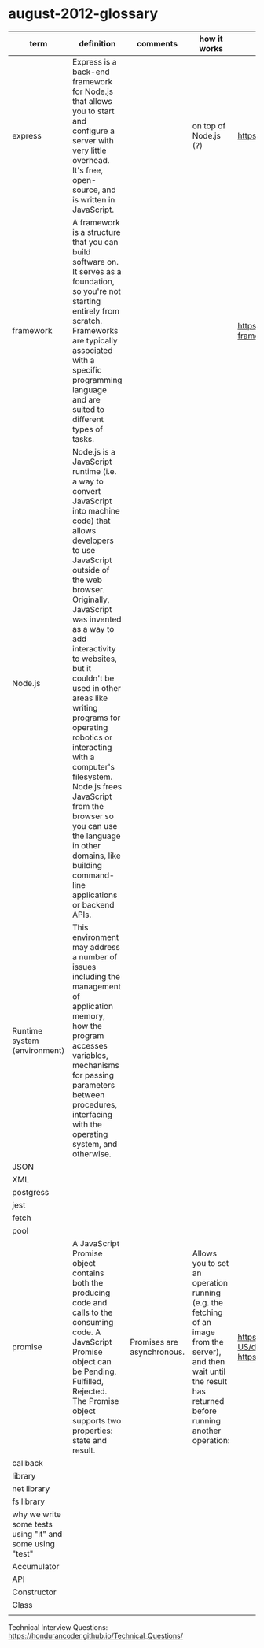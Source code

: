 # august-2012-glossary

| term | definition | comments | how it works | link |
| --- | --- | --- | --- | --- |
| express | Express is a back-end framework for Node.js that allows you to start and configure a server with very little overhead. It's free, open-source, and is written in JavaScript. |     |  on top of Node.js (?)   | https://expressjs.com/  |
| framework  |  A framework is a structure that you can build software on. It serves as a foundation, so you're not starting entirely from scratch. Frameworks are typically associated with a specific programming language and are suited to different types of tasks.   |     |     | https://www.codecademy.com/resources/blog/what-is-a-framework/  |
| Node.js  | Node.js is a JavaScript runtime (i.e. a way to convert JavaScript into machine code) that allows developers to use JavaScript outside of the web browser. Originally, JavaScript was invented as a way to add interactivity to websites, but it couldn't be used in other areas like writing programs for operating robotics or interacting with a computer's filesystem. Node.js frees JavaScript from the browser so you can use the language in other domains, like building command-line applications or backend APIs. |     |     |  |
| Runtime system (environment)  |  This environment may address a number of issues including the management of application memory, how the program accesses variables, mechanisms for passing parameters between procedures, interfacing with the operating system, and otherwise.   |     |     |  |
| JSON  |     |     |     |  |
| XML  |     |     |     |  |
| postgress  |     |     |     |  |
| jest  |     |     |     |  |
| fetch  |     |     |     |  |
| pool  |     |     |     |  |
| promise  |  A JavaScript Promise object contains both the producing code and calls to the consuming code. A JavaScript Promise object can be Pending, Fulfilled, Rejected. The Promise object supports two properties: state and result.   |  Promises are asynchronous.   |  Allows you to set an operation running (e.g. the fetching of an image from the server), and then wait until the result has returned before running another operation:   | https://developer.mozilla.org/en-US/docs/Web/JavaScript/Reference/Global_Objects/Promise https://www.w3schools.com/Js/js_promise.asp |
| callback  |     |     |     |  |
| library  |     |     |     |  |
| net library  |     |     |     |  |
| fs library  |     |     |     |  |
| why we write some tests using "it" and some using "test"  |     |     |     |  |
| Accumulator |  |  |  |  |
| API |  |  |  |  |
| Constructor|  |  |  |  |
| Class|  |  |  |  |
| |  |  |  |  |

Technical Interview Questions: https://hondurancoder.github.io/Technical_Questions/
